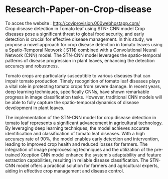 # Research-Paper-on-Crop-disease
 To acces the website : http://coviprovision.000webhostapp.com/ <br>
Crop disease detection in Tomato leaf using STN- CNN model
Crop diseases pose a significant threat to global food security, and early detection is crucial for effective disease management. In this study, we propose a novel approach for crop disease detection in tomato leaves using a Spatio-Temporal Network ( STN) combined with a Convolutional Neural Network (CNN) model. The STN-CNN model leverages the spatio-temporal patterns of disease progression in plant leaves, enhancing the detection accuracy and robustness.

Tomato crops are particularly susceptible to various diseases that can impair tomato production. Timely recognition of tomato leaf diseases plays a vital role in protecting tomato crops from severe damage. In recent years, deep learning techniques, specifically CNNs, have shown remarkable progress in image classification tasks. However, traditional CNN models will be able to fully capture the spatio-temporal dynamics of disease development in plant leaves.

The implementation of the STN-CNN model for crop disease detection in tomato leaf represents a significant advancement in agricultural technology. By leveraging deep learning techniques, the model achieves accurate identification and classification of tomato leaf diseases. With a high accuracy rate of 90%, the model enables early detection and intervention, leading to improved crop health and reduced losses for farmers. The integration of image preprocessing techniques and the utilization of the pre-trained Xception CNN model enhance the system's adaptability and feature extraction capabilities, resulting in reliable disease classification. 
The STN-CNN model offers a practical solution for farmers and agricultural experts, aiding in effective crop management and disease control.


